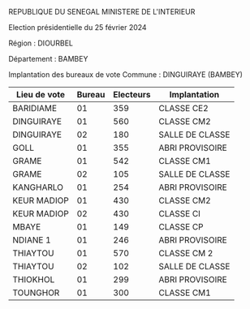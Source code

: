 REPUBLIQUE DU SENEGAL MINISTERE DE L'INTERIEUR

Election présidentielle du 25 février 2024

Région : DIOURBEL

Département : BAMBEY

Implantation des bureaux de vote Commune : DINGUIRAYE (BAMBEY)

| Lieu de vote | Bureau | Electeurs | Implantation |
| - | - | - | - |
| BARIDIAME | 01 | 359 | CLASSE CE2 |
| DINGUIRAYE | 01 | 560 | CLASSE CM2 |
| DINGUIRAYE | 02 | 180 | SALLE DE CLASSE |
| GOLL | 01 | 355 | ABRI PROVISOIRE |
| GRAME | 01 | 542 | CLASSE CM1 |
| GRAME | 02 | 105 | SALLE DE CLASSE |
| KANGHARLO | 01 | 254 | ABRI PROVISOIRE |
| KEUR MADIOP | 01 | 430 | CLASSE CM2 |
| KEUR MADIOP | 02 | 430 | CLASSE CI |
| MBAYE | 01 | 149 | CLASSE CP |
| NDIANE 1 | 01 | 246 | ABRI PROVISOIRE |
| THIAYTOU | 01 | 570 | CLASSE CM 2 |
| THIAYTOU | 02 | 102 | SALLE DE CLASSE |
| THIOKHOL | 01 | 299 | ABRI PROVISOIRE |
| TOUNGHOR | 01 | 300 | CLASSE CM1 |

<!-- PageNumber="5/17" -->
